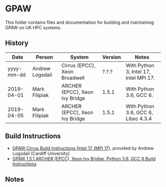 GPAW
====

This folder contains files and documentation for building and maintaining GPAW on UK
HPC systems.

History
-------

 Date | Person | System | Version | Notes
 ---- | ------ | ------ | ------- | -----
 yyyy-mm-dd | Andrew Logsdail | Cirrus (EPCC), Xeon Broadwell | ?.?.? | With Python 3, Intel 17, Intel MPI 17.
 2019-04-01 | Mark Filipiak | ARCHER (EPCC), Xeon Ivy Bridge | 1.5.1 | With Python 3.6, GCC 6.
 2019-04-05 | Mark Filipiak | ARCHER (EPCC), Xeon Ivy Bridge | 1.5.1 | With Python 3.6, GCC 6, Libxc 4.3.4

Build Instructions
------------------

* [GPAW Cirrus Build Instructions (Intel 17, IMPI 17)](build_gpaw_intel17_impi17_cirrus.md), provided by Andrew Logsdail (Cardiff University)
* [GPAW 1.5.1 ARCHER (EPCC), Xeon Ivy Bridge, Python 3.6, GCC 6 Build Instructions](1.5.1_ARCHER_IvyBridge_python3_gcc6/README.md)

Notes
-----

